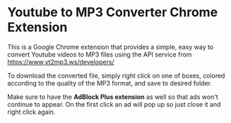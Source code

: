 # Youtube to MP3 Converter Chrome Extension

This is a Google Chrome extension that provides a simple, easy way to convert Youtube videos to MP3 files using the API service from https://www.yt2mp3.ws/developers/

To download the converted file, simply right click on one of boxes, colored according to the quality of the MP3 format, and save to desired folder.

Make sure to have the **AdBlock Plus extension** as well so that ads won't continue to appear. On the first click an ad will pop up so just close it and right click again. 
